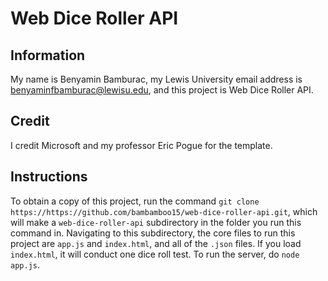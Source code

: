 # Web Dice Roller API

## Information

My name is Benyamin Bamburac, my Lewis University email address is [benyaminfbamburac@lewisu.edu](mailto:benyaminfbamburac@lewisu.edu), and this project is Web Dice Roller API.

## Credit

I credit Microsoft and my professor Eric Pogue for the template.

## Instructions

To obtain a copy of this project, run the command `git clone https://https://github.com/bambamboo15/web-dice-roller-api.git`, which will make a `web-dice-roller-api` subdirectory in the folder you run this command in. Navigating to this subdirectory, the core files to run this project are `app.js` and `index.html`, and all of the `.json` files. If you load `index.html`, it will conduct one dice roll test. To run the server, do `node app.js`.